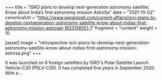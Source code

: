 +++
title = "ISRO plans to develop next-generation astronomy satellite; Know about India’s first astronomy mission AstroSa"
date = "2021-10-02"
canonicalUrl = "https://www.jagranjosh.com/current-affairs/isro-plans-to-develop-nextgeneration-astronomy-satellite-know-about-indias-first-astronomy-mission-astrosat-1633158551-1"
fragment = "content"
weight = 10

[asset]
    image = "retrospective-isro-plans-to-develop-next-generation-astronomy-satellite-know-about-indias-first-astronomy-mission-astrosa.png"
+++

It was launched on 6 foreign satellites by ISRO's Polar Satellite Launch 
Vehicle-C30 (PSLV-C30). It has completed five years in September 2020. With 
a...
